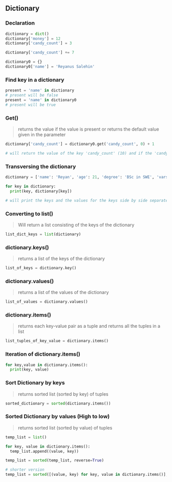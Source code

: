 ## Dictionary

### Declaration
```python
dictionary = dict()
dictionary['money'] = 12
dictionary['candy_count'] = 3

dictionary['candy_count'] += 7 

dictionary0 = {}
dictionary0['name'] = 'Reyanus Salehin'
```

### Find key in a dictionary
```python
present = 'name' in dictionary
# present will be false
present = 'name' in dictionary0
# present will be true
```

### Get()
> returns the value if the value is present or returns the default value given in the parameter
```python
dictionary['candy_count'] = dictionary0.get('candy_count', 0) + 1 

# will return the value of the key 'candy_count' (10) and if the 'candy-count' key was not present, it would have returned 0
 ```

### Transversing the dictionary
```python
dictionary = ['name': 'Reyan', 'age': 21, 'degree': 'BSc in SWE', 'varsity': 'IUT']

for key in dictionary:
  print(key, dictionary[key])

# will print the keys and the values for the keys side by side separated by space in new lines
```

### Converting to list()
> Will return a list consisting of the keys of the dictionary
```python
list_dict_keys = list(dictionary)
```

### dictionary.keys()
> returns a list of the keys of the dictionary
```python
list_of_keys = dictionary.key()
```

### dictionary.values()
> returns a list of the values of the dictionary
```python
list_of_values = dictionary.values()
```

### dictionary.items()
> returns each key-value pair as a tuple and returns all the tuples in a list
```python
list_tuples_of_key_value = dictionary.items()
```

### Iteration of dictionary.items()
```python
for key,value in dictionary.items():
  print(key, value) 
```

### Sort Dictionary by keys
> returns sorted list (sorted by key) of tuples
```python
sorted_dictionary = sorted(dictionary.items())
```

### Sorted Dictionary by values (High to low)
> returns sorted list (sorted by value) of tuples
```python
temp_list = list()

for key, value in dictionary.items():
  temp_list.append((value, key))

temp_list = sorted(temp_list, reverse=True) 

# shorter version
temp_list = sorted([(value, key) for key, value in dictionary.items()], reverse=True)
```